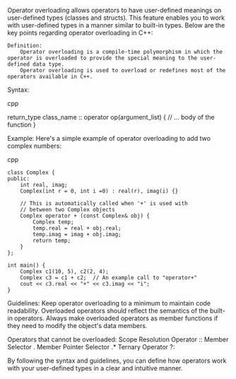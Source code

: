 Operator overloading allows operators to have user-defined meanings on user-defined types (classes and structs). This feature enables you to work with user-defined types in a manner similar to built-in types. Below are the key points regarding operator overloading in C++:

    Definition:
        Operator overloading is a compile-time polymorphism in which the operator is overloaded to provide the special meaning to the user-defined data type.
        Operator overloading is used to overload or redefines most of the operators available in C++.

Syntax:

cpp

return_type class_name :: operator op(argument_list) {
    // ... body of the function
}

Example:
Here's a simple example of operator overloading to add two complex numbers:

cpp

    class Complex {
    public:
        int real, imag;
        Complex(int r = 0, int i =0) : real(r), imag(i) {}

        // This is automatically called when '+' is used with
        // between two Complex objects
        Complex operator + (const Complex& obj) {
            Complex temp;
            temp.real = real + obj.real;
            temp.imag = imag + obj.imag;
            return temp;
        }
    };

    int main() {
        Complex c1(10, 5), c2(2, 4);
        Complex c3 = c1 + c2;  // An example call to "operator+"
        cout << c3.real << "+" << c3.imag << "i";
    }

Guidelines:
        Keep operator overloading to a minimum to maintain code readability.
        Overloaded operators should reflect the semantics of the built-in operators.
        Always make overloaded operators as member functions if they need to modify the object's data members.

Operators that cannot be overloaded:
        Scope Resolution Operator ::
        Member Selector .
        Member Pointer Selector .*
        Ternary Operator ?:

By following the syntax and guidelines, you can define how operators work with your user-defined types in a clear and intuitive manner.